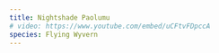 ```yaml
---
title: Nightshade Paolumu
# video: https://www.youtube.com/embed/uCFtvFDpccA
species: Flying Wyvern
---
```

